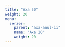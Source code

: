 ```yaml
---
title: "Axa 20"
weight: 20
menu:
  series:
    parent: "axa-anul-ii"
    name: "Axa 20"
    weight: 20
---
```

